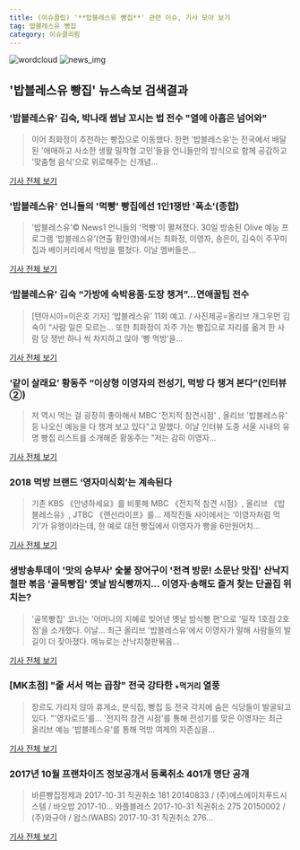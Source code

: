```yaml
---
title: (이슈클립) '**밥블레스유 빵집**' 관련 이슈, 기사 모아 보기
tag: 밥블레스유 빵집
category: 이슈클리핑
---
```

![wordcloud](https://s3.ap-northeast-2.amazonaws.com/lyrics101-wordcloud/2018-08-31-1535650721.png)
![news_img](https://user-images.githubusercontent.com/42597476/44507050-1206f400-a6e4-11e8-8d98-7ffbfebb353f.png)
## **'**밥블레스유 빵집**'** 뉴스속보 검색결과
### '밥블레스유' 김숙, 박나래 썸남 꼬시는 법 전수 "열에 아홉은 넘어와"

>이어 최화정이 추천하는 빵집으로 이동했다. 한편 ‘밥블레스유’는 전국에서 배달된 '애매하고 사소한 생활 밀착형 고민'들을 언니들만의 방식으로 함께 공감하고 '맞춤형 음식'으로 위로해주는 신개념...

<a href="http://biz.heraldcorp.com/view.php?ud=201808302101185007970_1" target="_blank">기사 전체 보기</a>

### '밥블레스유' 언니들의 '먹빵' 빵집에선 1인1쟁반 '폭소'(종합)

>'밥블레스유'© News1 언니들의 '먹빵'이 펼쳐졌다. 30일 방송된 Olive 예능 프로그램 ‘밥블레스유’(연출 황인영)에서는 최화정, 이영자, 송은이, 김숙이 주꾸미집과 베이커리에서 먹방을 펼쳤다. 이날 멤버들은...

<a href="http://news1.kr/articles/?3413390" target="_blank">기사 전체 보기</a>

### ‘밥블레스유’ 김숙 “가방에 숙박용품·도장 챙겨”…연애꿀팁 전수

>[텐아시아=이은호 기자] ‘밥블레스유’ 11회 예고. / 사진제공=올리브 개그우먼 김숙이 “사람 일은 모르는... 또한 최화정이 자주 가는 빵집으로 자리를 옮겨 한 사람 당 쟁반 하나 씩 차지하고 앉아 ‘빵 먹방’을...

<a href="http://www.tenasia.co.kr/archives/1557902" target="_blank">기사 전체 보기</a>

### ‘같이 살래요’ 황동주 “이상형 이영자의 전성기, 먹방 다 챙겨 본다”(인터뷰②)

>저 역시 먹는 걸 굉장히 좋아해서 MBC '전지적 참견시점' , 올리브 '밥블레스유' 등 나오신 예능을 다 챙겨 보고 있다"고 말했다. 이날 인터뷰 도중 서울 시내의 유명 빵집 리스트를 소개해준 황동주는 "저는 감히 이영자...

<a href="http://www.newsen.com/news_view.php?uid=201808071256540710" target="_blank">기사 전체 보기</a>

### 2018 먹방 브랜드 ‘영자미식회’는 계속된다

>기존 KBS 《안녕하세요》를 비롯해 MBC 《전지적 참견 시점》, 올리브 《밥블레스유》, JTBC 《랜선라이프》를... 제작진들 사이에서는 ‘이영자처럼 먹기’가 유행이라는데, 한 예로 대전 빵집에서 이영자가 빵을 6만원어치...

<a href="http://www.sisajournal.com/article/176523" target="_blank">기사 전체 보기</a>

### 생방송투데이 '맛의 승부사' 숯불 장어구이 '전격 방문! 소문난 맛집' 산낙지 철판 볶음 '골목빵집' 옛날 밤식빵까지... 이영자·송해도 즐겨 찾는 단골집 위치는?

>'골목빵집' 코너는 '어머니의 지혜로 빚어낸 옛날 밤식빵 편'으로 '밀작 1호점·2호점'을 소개했다. 이날... 최근 올리브 '밥블레스유'에서 이영자가 말해 사람들의 발길이 더 잦아졌다. 메뉴로는 산낙지철판볶음...

<a href="http://www.topdaily.kr/news/articleView.html?idxno=53475" target="_blank">기사 전체 보기</a>

### [MK초점] "줄 서서 먹는 곱창" 전국 강타한 `★먹거리` 열풍

>장르도 가리지 않아 휴게소, 분식집, 빵집 등 전국 각지에 숨은 식당들이 발굴되고 있다. "'영자로드'를... '전지적 참견 시점'를 통해 전성기를 맞은 이영자는 최근 올리브 예능 '밥블레스유'를 통해 먹방 여제의 자존심을...

<a href="http://star.mk.co.kr/new/view.php?mc=ST&year=2018&no=411213" target="_blank">기사 전체 보기</a>

### 2017년 10월 프랜차이즈 정보공개서 등록취소 401개 명단 공개

>바른빵집정제과 2017-10-31 직권취소 181 20140833 / (주)에스에이치푸드시스템 / 바오밥 2017-10... 와플블레스 2017-10-31 직권취소 275 20150002 / (주)와규야 / 왑스(WABS) 2017-10-31 직권취소 276...

<a href="http://www.moneyweek.co.kr/news/mwView.php?type=1&no=2017110510108032379&outlink=1" target="_blank">기사 전체 보기</a>


